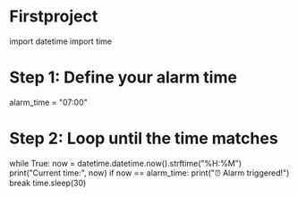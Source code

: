 # Firstproject
import datetime
import time

# Step 1: Define your alarm time
alarm_time = "07:00"

# Step 2: Loop until the time matches
while True:
    now = datetime.datetime.now().strftime("%H:%M")
    print("Current time:", now)
    if now == alarm_time:
        print("⏰ Alarm triggered!")
        break
    time.sleep(30)
